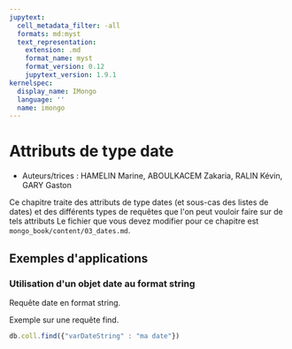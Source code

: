 ```yaml
---
jupytext:
  cell_metadata_filter: -all
  formats: md:myst
  text_representation:
    extension: .md
    format_name: myst
    format_version: 0.12
    jupytext_version: 1.9.1
kernelspec:
  display_name: IMongo
  language: ''
  name: imongo
---
```


# Attributs de type date

* Auteurs/trices : HAMELIN Marine, ABOULKACEM Zakaria, RALIN Kévin, GARY Gaston

Ce chapitre traite des attributs de type dates (et sous-cas des listes de dates) et des différents types de requêtes que l'on peut vouloir faire sur de tels attributs
Le fichier que vous devez modifier pour ce chapitre est `mongo_book/content/03_dates.md`.

## Exemples d'applications
### Utilisation d'un objet date au format string
Requête date en format string.

Exemple sur une requête find.

```javascript
db.coll.find({"varDateString" : "ma date"})
```

